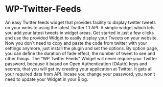 WP-Twitter-Feeds
================

An easy Twitter feeds widget that provides facility to display twitter tweets on your website using the latest Twitter 1.1 API. A simple widget which lets you add your latest tweets in widget areas. Get started in just a few clicks and use the provided Widget to easily display your Tweets on your website.  Now you don`t need to copy and paste the code from twitter with your settings anymore, just install the plugin and set the options. By option page, you can define the duration of fade effect, the number of tweet to see and other things.  The "WP Twitter Feeds" Widget will never require your Twitter password, because it based on Open Authentication (OAuth) keys and secrets, that you will get by creating your application at Twitter. It gets all your required data from API. Incase you change your password, you won’t need to update your Widget in your Blog.
